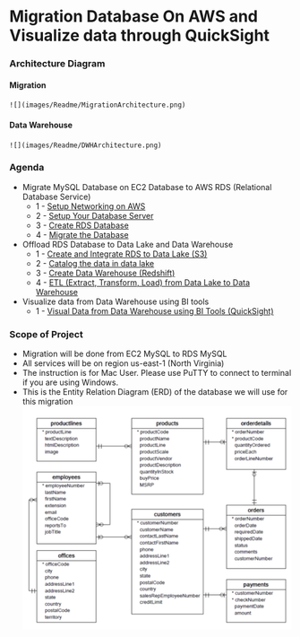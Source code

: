 # Migration Database On AWS and Visualize data through QuickSight

### Architecture Diagram
#### Migration
    ![](images/Readme/MigrationArchitecture.png)
#### Data Warehouse
    ![](images/Readme/DWHArchitecture.png)

### Agenda
* Migrate MySQL Database on EC2 Database to AWS RDS (Relational Database Service)
    * 1 - [Setup Networking on AWS](docs/Migration/SetupNetworking.md)
    * 2 - [Setup Your Database Server](docs/Migration/SetupEC2.md)
    * 3 - [Create RDS Database](docs/Migration/CreateRDS.md)
    * 4 - [Migrate the Database](docs/Migration/MigrateDB.md)
* Offload RDS Database to Data Lake and Data Warehouse
    * 1 - [Create and Integrate RDS to Data Lake (S3)](docs/DLAndDWH/IntegrateRDStoDataLake.md)
    * 2 - [Catalog the data in data lake](docs/DLAndDWH/DataCatalog.md)
    * 3 - [Create Data Warehouse (Redshift)](docs/DLAndDWH/DWH.md)
    * 4 - [ETL (Extract, Transform, Load) from Data Lake to Data Warehouse](docs/DLAndDWH/ETL.md)
* Visualize data from Data Warehouse using BI tools
    * 1 - [Visual Data from Data Warehouse using BI Tools (QuickSight)](docs/Visualization/Visualize.md)

### Scope of Project
* Migration will be done from EC2 MySQL to RDS MySQL
* All services will be on region us-east-1 (North Virginia)
* The instruction is for Mac User. Please use PuTTY to connect to terminal if you are using Windows.
* This is the Entity Relation Diagram (ERD) of the database we will use for this migration
    ![](images/Readme/ERD.png)